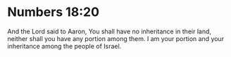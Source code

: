 # Numbers 18:20

And the Lord said to Aaron, You shall have no inheritance in their land, neither shall you have any portion among them. I am your portion and your inheritance among the people of Israel.
